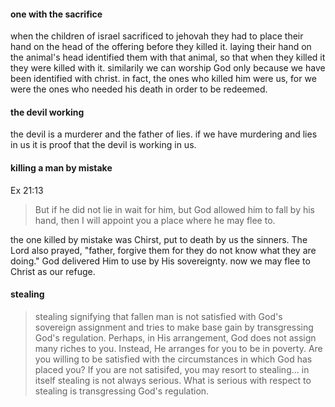 #### one with the sacrifice
when the children of israel sacrificed to jehovah they had to place their hand
on the head of the offering before they killed it. laying their hand on the animal's
head identified them with that animal, so that when they killed it they were killed
with it. similarily we can worship God only because we have been identified with christ.
in fact, the ones who killed him were us, for we were the ones who needed his death
in order to be redeemed.

#### the devil working
the devil is a murderer and the father of lies. if we have murdering and lies in us it is proof that the devil is working in us.


#### killing a man by mistake
Ex 21:13
> But if he did not lie in wait for him, but God allowed him to fall by his hand, then I will appoint you a place where he may flee to.

the one killed by mistake was Chirst, put to death by us the sinners. The Lord also prayed, "father, forgive them for they do not know what they are doing." God delivered Him to use by His sovereignty. now we may flee to Christ as our refuge. 

#### stealing
> stealing signifying that fallen man is not satisfied with God's sovereign assignment and tries to make base gain by transgressing God's regulation. Perhaps, in His arrangement, God does not assign many riches to you. Instead, He arranges for you to be in poverty. Are you willing to be satisfied with the circumstances in which God has placed you? If you are not satisifed, you may resort to stealing... in itself stealing is not always serious. What is serious with respect to stealing is transgressing God's regulation.

